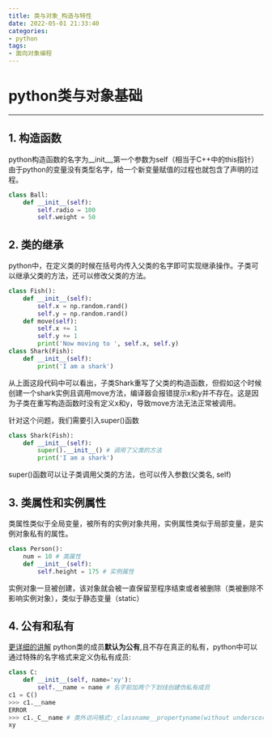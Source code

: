 ```yaml
---
title: 类与对象_构造与特性
date: 2022-05-01 21:33:40
categories:
- python
tags: 
- 面向对象编程
---
```

# python类与对象基础
---
<!--more-->
## 1. 构造函数
python构造函数的名字为__init__,第一个参数为self（相当于C++中的this指针）
由于python的变量没有类型名字，给一个新变量赋值的过程也就包含了声明的过程。
```python
class Ball:
    def __init__(self):
        self.radio = 100
        self.weight = 50
```
## 2. 类的继承
python中，在定义类的时候在括号内传入父类的名字即可实现继承操作。子类可以继承父类的方法，还可以修改父类的方法。
```python
class Fish():
    def __init__(self):
        self.x = np.random.rand()
        self.y = np.random.rand()
    def move(self):
        self.x += 1
        self.y += 1
        print('Now moving to ', self.x, self.y)
class Shark(Fish):
    def __init__(self):
        print('I am a shark')
```

从上面这段代码中可以看出，子类Shark重写了父类的构造函数，但假如这个时候创建一个shark实例且调用move方法，编译器会报错提示x和y并不存在。这是因为子类在重写构造函数时没有定义x和y，导致move方法无法正常被调用。

针对这个问题，我们需要引入super()函数
```python
class Shark(Fish):
    def __init__(self):
        super().__init__() # 调用了父类的方法
        print('I am a shark')
```
super()函数可以让子类调用父类的方法，也可以传入参数(父类名, self)

## 3. 类属性和实例属性
类属性类似于全局变量，被所有的实例对象共用，实例属性类似于局部变量，是实例对象私有的属性。
```python
class Person():
    num = 10 # 类属性
    def __init__(self):
        self.height = 175 # 实例属性
```
实例对象一旦被创建，该对象就会被一直保留至程序结束或者被删除（类被删除不影响实例对象），类似于静态变量（static）

## 4. 公有和私有
[更详细的讲解](https://www.geeksforgeeks.org/name-mangling-in-python/)
python类的成员**默认为公有**,且不存在真正的私有，python中可以通过特殊的名字格式来定义伪私有成员:
```python
class C:
    def __init__(self, name='xy'):
        self.__name = name # 名字前加两个下划线创建伪私有成员
c1 = C()
>>> c1.__name
ERROR
>>> c1._C__name # 类外访问格式:_classname__propertyname(without underscore)
xy

```